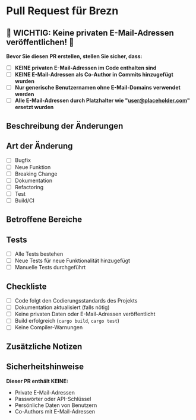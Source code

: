 # Pull Request für Brezn

## 🚨 WICHTIG: Keine privaten E-Mail-Adressen veröffentlichen! 🚨

**Bevor Sie diesen PR erstellen, stellen Sie sicher, dass:**
- [ ] **KEINE privaten E-Mail-Adressen im Code enthalten sind**
- [ ] **KEINE E-Mail-Adressen als Co-Author in Commits hinzugefügt wurden**
- [ ] **Nur generische Benutzernamen ohne E-Mail-Domains verwendet werden**
- [ ] **Alle E-Mail-Adressen durch Platzhalter wie "user@placeholder.com" ersetzt wurden**

## Beschreibung der Änderungen
<!-- Beschreiben Sie hier, was dieser PR ändert und warum -->

## Art der Änderung
- [ ] Bugfix
- [ ] Neue Funktion
- [ ] Breaking Change
- [ ] Dokumentation
- [ ] Refactoring
- [ ] Test
- [ ] Build/CI

## Betroffene Bereiche
<!-- Welche Teile des Codes sind betroffen? -->

## Tests
- [ ] Alle Tests bestehen
- [ ] Neue Tests für neue Funktionalität hinzugefügt
- [ ] Manuelle Tests durchgeführt

## Checkliste
- [ ] Code folgt den Codierungsstandards des Projekts
- [ ] Dokumentation aktualisiert (falls nötig)
- [ ] Keine privaten Daten oder E-Mail-Adressen veröffentlicht
- [ ] Build erfolgreich (`cargo build`, `cargo test`)
- [ ] Keine Compiler-Warnungen

## Zusätzliche Notizen
<!-- Weitere Informationen, die für Reviewer hilfreich sind -->

## Sicherheitshinweise
**Dieser PR enthält KEINE:**
- Private E-Mail-Adressen
- Passwörter oder API-Schlüssel
- Persönliche Daten von Benutzern
- Co-Authors mit E-Mail-Adressen